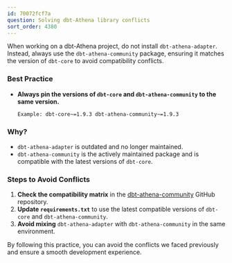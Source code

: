 ```yaml
---
id: 70072fcf7a
question: Solving dbt-Athena library conflicts
sort_order: 4380
---
```


When working on a dbt-Athena project, do not install `dbt-athena-adapter`. Instead, always use the `dbt-athena-community` package, ensuring it matches the version of `dbt-core` to avoid compatibility conflicts.

### Best Practice

- **Always pin the versions of `dbt-core` and `dbt-athena-community` to the same version.**
  
  ```
  Example: dbt-core~=1.9.3 dbt-athena-community~=1.9.3
  ```

### Why?

- `dbt-athena-adapter` is outdated and no longer maintained.
- `dbt-athena-community` is the actively maintained package and is compatible with the latest versions of `dbt-core`.

### Steps to Avoid Conflicts

1. **Check the compatibility matrix** in the [dbt-athena-community](https://github.com/dbt-labs/dbt-adapters/tree/main/dbt-athena-community) GitHub repository.
2. **Update `requirements.txt`** to use the latest compatible versions of `dbt-core` and `dbt-athena-community`.
3. **Avoid mixing** `dbt-athena-adapter` with `dbt-athena-community` in the same environment.

By following this practice, you can avoid the conflicts we faced previously and ensure a smooth development experience.